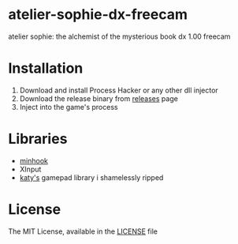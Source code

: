 # atelier-sophie-dx-freecam
 atelier sophie: the alchemist of the mysterious book dx 1.00 freecam
 
# Installation
1. Download and install Process Hacker or any other dll injector
2. Download the release binary from [releases](https://github.com/oiyl/atelier_sophie_dx_freecam/releases/) page
3. Inject into the game's process

# Libraries
* [minhook](https://github.com/TsudaKageyu/minhook)
* XInput
* [katy's](https://github.com/djkaty) gamepad library i shamelessly ripped

# License
The MIT License, available in the [LICENSE](https://github.com/oiyl/atelier_sophie_dx_freecam/blob/main/LICENSE) file

